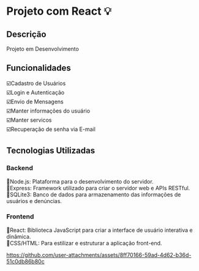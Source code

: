 # Projeto com React :bulb:
## Descrição
Projeto em Desenvolvimento

## Funcionalidades
:ballot_box_with_check:Cadastro de Usuários<br>
:ballot_box_with_check:Login e Autenticação<br>
:ballot_box_with_check:Envio de Mensagens<br>
:ballot_box_with_check:Manter informações do usuário<br>
:ballot_box_with_check:Manter servicos<br>
:ballot_box_with_check:Recuperação de senha via E-mail<br>

## Tecnologias Utilizadas

### Backend
:diamond_shape_with_a_dot_inside:Node.js: Plataforma para o desenvolvimento do servidor.<br>
:diamond_shape_with_a_dot_inside:Express: Framework utilizado para criar o servidor web e APIs RESTful.<br>
:diamond_shape_with_a_dot_inside:SQLite3: Banco de dados para armazenamento das informações de usuários e denúncias.<br>
### Frontend
:diamond_shape_with_a_dot_inside:React: Biblioteca JavaScript para criar a interface de usuário interativa e dinâmica.<br>
:diamond_shape_with_a_dot_inside:CSS/HTML: Para estilizar e estruturar a aplicação front-end.<br>

https://github.com/user-attachments/assets/8ff70166-59ad-4d62-b36d-51c0db86b80c

